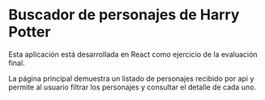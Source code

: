 # Buscador de personajes de Harry Potter

Esta aplicación está desarrollada en React como ejercicio de la evaluación final.

La página principal demuestra un listado de personajes recibido por api y
permite al usuario filtrar los personajes y consultar el detalle de cada uno.
